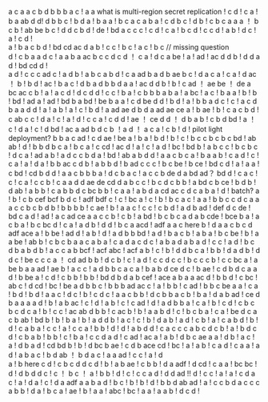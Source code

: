 a
c
a
a
c
b
d
b
b
b
a
c !  a
a  what is multi-region secret replication !
c
d ! c
a ! b
a
ab
d
d!
d
b
b
c ! b
d
a !
b a
a ! b
c a
c
a
b
a ! c
d  b
c ! d
b !
c b
c
a
a
a ！ b
c
b !
ab
be
b
c ! d
d
c b
d !
de ! bd
a c
c
c !
c
d ! c
a ! b
c
d !
c 
c
d !
a
b ! d
c !
a ! c
d !  
a !
b
a c
b
d !
bd  cd
ac
d  a
b !
c
c ! b
c ! a
c ! b
c
 // missing question  
d ! c
b
a
a
d
c !  a
a
b
a
ac
b
c
c  d
c
d ！
c 
a ! d
c
a
be !
a !
ad !  ac
d
d
b ! d
d a
d !
bd cd
d !  
a
d ! c
c
c
ad
c ! a
d 
b !
a b
c a
b
d !
c a
ad
b
a d
b
ae
b
c ! d
a
c
a ! c
a ! d
ac ！
b !
b
d !
ac !
b a
c !
d
b
a d
b
b
d
a
a !
ac
d
d
b !
b ! c
ad ！ ae
be ！ de
a
bc ac
c
b !
a !
a
c
d !
d
c d
d !
c 
c !
b
a ! c 
b
b
b
a
b
a !
a
bc !
a
c ! b
a
a !
b !
b ! 
bd ! ad
a !
ad ! bd
b
a
bd ! be
b a
a !
c
d
be
d
d ! b
d !
a ! b 
b a
d
c !
c !
a c
d 
b a
a
d
d ! 
a !
a
b !
a !
c ! b
d ! a
ad ae
d
b
d
a 
ad
ae ce
a ! b
ae !
b !
c
a
c
b
d ! c
ab
c
c !
d
a !
c !
a !
d !
c
c
a !
c
d
d !
ae ！ ce
d
d ！
d
b
a
b ! c
b
d
bd !
a ！
c ! d
a !
c ! d
bd ! ac 
a
ad
b d 
c
b ！a
d ！
a
c
a !
c
b !
d ! pilot light deployment? b
b
a c 
ad !
c d
ae ! be
a !
b
a !
b
d !
b !
c ! b
c
c b
c
b
c
bd ! ab
ab !
d !
b
b
d
b
c
a ! b
c 
a ! c
cd ! ac
d !
a !
c !
a
d !
bc ! bd
b ! a
b
c
c ! b
c
b
c ! d
c
a !
ad 
a
b ! a
d
c
c b
d 
a !
bd ! ab
a
b d
d !
a
a
c b
c
a !
b
a
a
b !
c
a
d !
c !
c
a !
a !
d
a !
b
b
ac
c  d
b !
a b
b
d !
b
ad
c
c
c ! b
c
be !
b
ce ! bd
c
d !
a !
a
a !
c
bd ! cd
b
d
d !
a
a
c b
b
b
a ! d
c b
a
c ! a
c
c
b
de
d
a
bd ad？ bd
d ! c
a
c !
c !
c
a !
c
c
b !
c
a
a
d
d
ae de
cd
d
a b
c
c ! b
c
d
c b
b !
a
bd 
c
b
ce !
b d
b !
d
ab !
a b
b ! c
a
b
b
d
c bc
b
b !
c
a
a !
a
b
d
a
cd ac 
c
d
c a
b
a !
d ! batch?
a !
b ! c
b
cef
bcf
b
d
c !
adf bdf
c !
c !
bc
a !
c !
b !
b
c
a
c !
a
a ! b
b
c
c d
c
a
a
a c
c
b c
b d
b !
b
b
b
b !
c
ae !
b ! a
a
c !
c
c !
c b
d ! a 
d b
ad ! def
d
c
de ! bd
c
a
d !
ad !
a c
ad ce
a
a c
c 
b ! c
b ! a
bd !
b
c
b c
a
d a
b
cde ! bce
b
a !
a
c b
a ! b
c
bc
d !
c
a !
a  d
b ! d
d !
b
c
a
acd ! adf
a
a c  here
b !
d
a
a
c b
c d
adf ace
a ! b
be ! ad
d ! a
b !
d !
a
d b
b
bd !
a
d ! b
a
c
b ! a
b
a ! b
c
be !
b ! a
a
be ! ab
b !
c b
c
b
a
a
c a
b
a !
c
a d
a
c
d
c !
a
b a
d
a b
a
d ! c
c ! a
d !
b
c
d
b
a
b
d
b ! a
c
c
a
b
bcf ! acf
abc ! acf
a
b !
c !
b !
d
d
b
c
a ! 
b
b !
d a
d
b !
d 
d
c !
be
c
c
c
a ！
cd ad
b
b ! d
c
b !
c ! a
d ! c
c d
c
c ! b
c
c
c
b ! c 
c
bc
a !
a
be
b
a
a
ad ! ae
b !
a c
c ! a
d b
b c
a
c
a ! b
a b
d
ce
d
c ! b
ae !
c
d
b
d
c a
a
d ! b
be
a ! c
d !
c
b
b !
b
b !
bd
d
b
d a
b
cef ! ace
a
b a
a
ac
d ! b
b
d ! c
bc ! ab
c !
d
cd !
bc ! be
a
d
b
b
c !
b
b
b
ad ac
c !
a ! b
b !
c
ad !
b
b
c
be
a
a ! c
a !
b
d ! b
d ! a
a
c ! d
c !
b !
c
d
c ! a
a c
b
b !
d
c
b
b
a
c
b !
b
a ! d 
a
b
ad ! ce
d b
a
a
a
a
d !
b ! a
b
ac !
c !
d ! a
b !
c !
c
ad !
d ! a 
d b
b
a !
c 
a !
b !
c
d !
c
b
c b
c
d
c
a !
b !
c
c !
ac ab
d 
b
b !
c
ac
b !
b !
a
a
b
d !
c !
b  c
b
a !
c
a !
be
d
c a
c
b
ab ! bd
b !
b !
b
a !
b !
a d
d
b ! a
c !
c !
b !
d
a
b ! a
d ! c
b !
a ! c
a 
b
d !
b !
d ! c
a
b
a ! c
c !
a !
c
c
a ! b
b !
d !
d !
a 
b
d 
d ! c
a c
c
c
a b
c
d
c
b !
a ! b
d
c
d !
c
b
a
b !
b
b !
c !
b
a !
c
c
d
a
d ! c 
ad ! ac
a !
a
b ! d
b
c
ae
a
a ! d
b !
a
c !
a !
d
b
a
d !
cd bd
b !
b ! d
bc
b
ae !
c
d b
ace
cd !
bc !
a !
a
b !
c a
d !
c a
a !
a
d !
a b
a
c !
b d
ab ！
b
d  a 
c ! a
a
ad !
c
c !
a !
d  
a ! b here
c
d !
c
b
c
d
d
c
d !
b !
a
b
ae !
c
b
b !
d
a
adf !
d
cd !
c
a
a !
bc
bc !
d !
d
b
d 
d
c !
c ！
b
c ！
a !
b
b !
d !
c !
c
c
a
d !
d
d
ad !!
d !
c
c !
a !
a !
c
d
a
c !
a !
d
a !
c !
d 
a
adf
a
a
b
a
d !
b
c !
b !
b !
d !
b
b
d
ab
ad !
a !
c
c
b
d
a
c
c
c
a
b
b !
d
a !
b
c
a !
ae !
b !
a
a !
abc !
bc !
a
a !
a
a
b !
d 
c
d !
